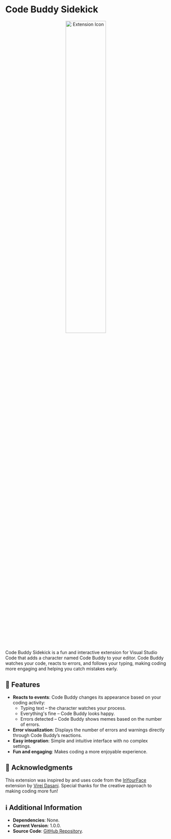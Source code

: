 # Code Buddy Sidekick

<p align='center'>
  <img src='https://raw.githubusercontent.com/NikitaBerezhnyj/CodeBuddySidekick/main/assets/icon.png' alt='Extension Icon' style="width:50%">
</p>

Code Buddy Sidekick is a fun and interactive extension for Visual Studio Code that adds a character named Code Buddy to your editor. Code Buddy watches your code, reacts to errors, and follows your typing, making coding more engaging and helping you catch mistakes early.

## 🌟 Features

- **Reacts to events**: Code Buddy changes its appearance based on your coding activity:
  - Typing text – the character watches your process.
  - Everything's fine – Code Buddy looks happy.
  - Errors detected – Code Buddy shows memes based on the number of errors.
- **Error visualization**: Displays the number of errors and warnings directly through Code Buddy’s reactions.
- **Easy integration**: Simple and intuitive interface with no complex settings.
- **Fun and engaging**: Makes coding a more enjoyable experience.

## 📝 Acknowledgments

This extension was inspired by and uses code from the [InYourFace](https://github.com/virejdasani/InYourFace) extension by [Virej Dasani](https://github.com/virejdasani). Special thanks for the creative approach to making coding more fun!

## ℹ️ Additional Information

- **Dependencies**: None.
- **Current Version**: 1.0.0.
- **Source Code**: [GitHub Repository](https://github.com/NikitaBerezhnyj/CodeBuddySidekick).
